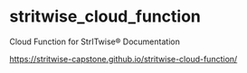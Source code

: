 # stritwise_cloud_function

Cloud Function for StrITwise® Documentation

https://stritwise-capstone.github.io/stritwise-cloud-function/

